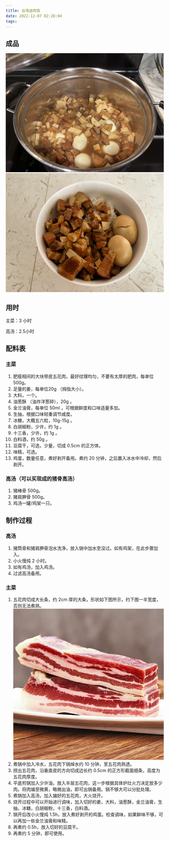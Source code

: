 ```yaml
---
title: 台湾卤肉饭
date: 2022-12-07 02:28:04
tags:
---
```


## 成品

![锅里效果](../images/%E5%8F%B0%E6%B9%BE%E5%8D%A4%E8%82%89%E9%A5%AD/AC688C3A-1F06-4C5C-AE1C-1757ABE83293_1_201_a.jpeg)
![碗里效果](../images/%E5%8F%B0%E6%B9%BE%E5%8D%A4%E8%82%89%E9%A5%AD/F0173F90-174E-464B-9217-66775EFF5E4C_1_105_c.jpeg)

## 用时

主菜：3 小时

高汤：2.5小时

## 配料表

### 主菜

1. 肥瘦相间的大块带皮五花肉，最好纹理均匀，不要有太厚的肥肉，每单位 500g。
2. 足量的姜，每单位20g （拇指大小）。
3. 大料，一个。
4. 油葱酥 （油炸洋葱碎），20g 。
5. 金兰油膏，每单位 50ml ，可根据鲜度和口味适量多加。
6. 生抽，根据口味轻重调节咸度。
7. 冰糖，大概五六粒，10g-15g 。
8. 白胡椒粉，少许，约 1g 。
9. 十三香，少许，约 1g 。
10. 白料酒，约 50g 。
11. 豆腐干，可选，少量，切成 0.5cm 的正方体。
12. 味精，可选。
13. 鸡蛋，数量任意，煮好剥开备用。煮约 20 分钟，之后置入冰水中冷却，然后剥开。

### 高汤（可以买现成的猪骨高汤）

1. 猪棒骨 500g。
2. 猪肩胛骨 500g。
3. 鸡汤一罐/鸡架一只。

## 制作过程

### 高汤
1. 猪筒骨和猪肩胛骨泡水洗净，放入锅中加水至没过。如有鸡架，在此步骤加入。
2. 小火慢炖 2 小时。
3. 如有鸡汤，加入鸡汤。
4. 过滤高汤备用。

### 主菜

1. 五花肉切成大长条，约 2cm 厚的大条，形状如下图所示，约下图一半宽度，否则无法煮熟。
![五花肉条](../images/%E5%8F%B0%E6%B9%BE%E5%8D%A4%E8%82%89%E9%A5%AD/f_8szqUjlxzdvp4-VZ6meQ.jpg)
2. 煮锅中加入冷水，五花肉下锅焯水约 10 分钟，至五花肉熟透。
3. 捞出五花肉，沿垂直皮的方向切成边长约 0.5cm 的正方形截面细条，高度为五花肉厚度。
4. 平底煎锅加入少许油，放入半层五花肉，这一步根据具体炉灶火力决定放多少肉。将肉煸至微黄，略微出油，即可出锅备用。锅不够大可以分批处理。
5. 煮锅加入高汤，加入煸好的五花肉，大火烧开。
6. 烧开过程中可以开始进行调味，加入切好的姜，大料，油葱酥，金兰油膏，生抽，冰糖，白胡椒粉，十三香，白料酒。
7. 锅开后改小火慢炖 1.5h，放入煮好剥开的鸡蛋。检查调味，如果鲜味不够，可以再加一些金兰油膏和味精。
8. 再煮约 0.5h，放入切好的豆腐干。
9. 再煮约 5 分钟，即可使用。